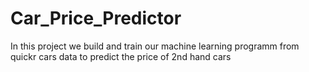 # Car_Price_Predictor

In this project we build and train our machine learning programm from quickr cars data to predict the price of 2nd hand cars 
